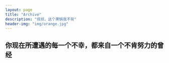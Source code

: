 ```yaml
---
layout: page
title: "Archive"
description: "叔叔，这个黑锅我不背"
header-img: "img/orange.jpg"
---
```


## 你现在所遭遇的每一个不幸，都来自一个不肯努力的曾经

